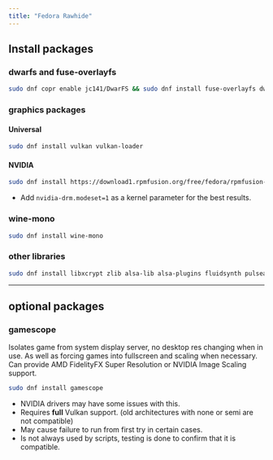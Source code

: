 ```yaml
---
title: "Fedora Rawhide"
---
```


## Install packages

### dwarfs and fuse-overlayfs
```bash
sudo dnf copr enable jc141/DwarFS && sudo dnf install fuse-overlayfs dwarfs
```

### graphics packages

#### Universal
```bash
sudo dnf install vulkan vulkan-loader
```

#### NVIDIA
```bash
sudo dnf install https://download1.rpmfusion.org/free/fedora/rpmfusion-free-release-$(rpm -E %fedora).noarch.rpm https://download1.rpmfusion.org/nonfree/fedora/rpmfusion-nonfree-release-$(rpm -E %fedora).noarch.rpm && sudo dnf install xorg-x11-drv-nvidia akmod-nvidia

```
- Add `nvidia-drm.modeset=1` as a kernel parameter for the best results.

### wine-mono
```bash
sudo dnf install wine-mono
```

### other libraries
```bash
sudo dnf install libxcrypt zlib alsa-lib alsa-plugins fluidsynth pulseaudio openal
```

----------------------------

## optional packages

### gamescope
Isolates game from system display server, no desktop res changing when in use. As well as forcing games into fullscreen and scaling when necessary. Can provide AMD FidelityFX Super Resolution or NVIDIA Image Scaling support.

```sh
sudo dnf install gamescope
```

- NVIDIA drivers may have some issues with this.
- Requires **full** Vulkan support. (old architectures with none or semi are not compatible)
- May cause failure to run from first try in certain cases.
- Is not always used by scripts, testing is done to confirm that it is compatible.
